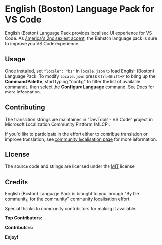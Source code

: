 # English (Boston) Language Pack for VS Code

English (Boston) Language Pack provides localised UI experience for VS Code. As [America's 2nd sexiest accent](https://www.bostonmagazine.com/news/2019/05/15/boston-accent-second-sexiest/), the Bahston language pack is sure to improve you VS Code experience.

## Usage

Once installed, set `"locale": "bs"` in `locale.json` to load English (Boston) Language Pack. To modify `locale.json` press `Ctrl+Shift+P` to bring up the **Command Palette**, start typing "config" to filter the list of available commands, then select the **Configure Language** command. See [Docs](https://go.microsoft.com/fwlink/?LinkId=761051) for more information.

## Contributing

The translation strings are maintained in "DevTools - VS Code" project in Microsoft Localization Community Platform (MLCP).

If you'd like to participate in the effort either to contribue translation or improve translation, see [community localisation page](https://aka.ms/vscodeloc) for more information.

## License

The source code and strings are licensed under the [MIT](https://github.com/Microsoft/vscode-loc/blob/master/LICENSE.md) license.

## Credits

English (Boston) Language Pack is brought to you through "By the community, for the community" community localisation effort.

Special thanks to community contributors for making it available.

**Top Contributors:**

**Contributors:**

**Enjoy!**
